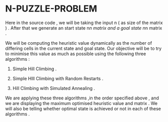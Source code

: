 # N-PUZZLE-PROBLEM

Here in the source code , we will be taking the input n ( as size of the  matrix ) .
After that we generate an start state n*n matrix and a goal state n*n matrix .

We will be computing the heuristic value dynamically as the number of differing cells in the current state and goal state.
Our objective will be to try to minimise this value as much as possible using the following three algorithms :

1) Simple Hill Climbing .

2) Simple HIll Climbing with Random Restarts .

3) Hill Climbing with Simulated Annealing .

We are applying these three algorithms ,in the order specified above , and we are displaying the maximum optimised heuristic value and matrix .
We will also be telling whether optimal state is achieved or not in each of these algorithms .
